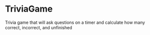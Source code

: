 # TriviaGame
Trivia game that will ask questions on a timer and calculate how many correct, incorrect, and unfinished
